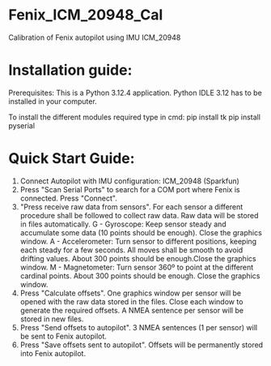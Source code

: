 # Fenix_ICM_20948_Cal
 Calibration of Fenix autopilot using IMU ICM_20948

# Installation guide:
Prerequisites:
This is a Python 3.12.4 application. Python IDLE 3.12 has to be installed in your computer.

To install the different modules required type in cmd: 
pip install tk
pip install pyserial

# Quick Start Guide:
1. Connect Autopilot with IMU configuration: ICM_20948 (Sparkfun)
2. Press "Scan Serial Ports" to search for a COM port where Fenix is connected. Press "Connect".
3. "Press receive raw data from sensors". For each sensor a different procedure shall be followed to collect raw data.  Raw data will be stored in files automatically.
G - Gyroscope: Keep sensor steady and accumulate some data (10 points should be enough). Close the graphics window.
A - Accelerometer: Turn sensor to different positions, keeping each steady for a few seconds. All moves shall be smooth to avoid drifting values. About 300 points should be enough.Close the graphics window.
M - Magnetometer: Turn sensor 360º to point at the different cardinal points. About 300 points should be enough. Close the graphics window.
4. Press "Calculate offsets". One graphics window per sensor will be opened with the raw data stored in the files. Close each window to generate the required offsets. A NMEA sentence per sensor will be stored in new files.
5. Press "Send offsets to autopilot". 3 NMEA sentences (1 per sensor) will be sent to Fenix autopilot.
6. Press "Save offsets sent to autopilot". Offsets will be permanently stored into Fenix autopilot.

